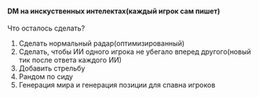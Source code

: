 #### DM на инскуственных интелектах(каждый игрок сам пишет)
Что осталось сделать?

1. Сделать нормальный радар(оптимизированный)
2. Сделать, чтобы ИИ одного игрока не убегало вперед другого(новый тик после ответа каждого ИИ)
3. Добавить стрельбу
4. Рандом по сиду
5. Генерация мира и генерация позиции для спавна игроков
